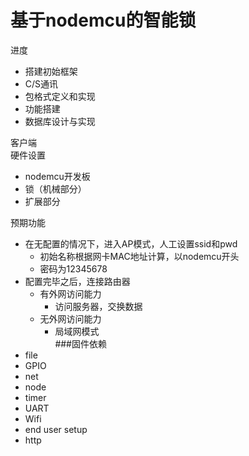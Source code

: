 # 基于nodemcu的智能锁
进度
* 搭建初始框架
* C/S通讯
* 包格式定义和实现
* 功能搭建
* 数据库设计与实现

客户端   
硬件设置
* nodemcu开发板
* 锁（机械部分）
* 扩展部分

预期功能
* 在无配置的情况下，进入AP模式，人工设置ssid和pwd
    * 初始名称根据网卡MAC地址计算，以nodemcu开头
    * 密码为12345678
* 配置完毕之后，连接路由器
   * 有外网访问能力
       * 访问服务器，交换数据
	* 无外网访问能力
    	* 局域网模式 	
###固件依赖
* file
* GPIO
* net
* node
* timer
* UART
* Wifi
* end user setup
* http
